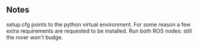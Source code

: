 ## Notes
setup.cfg points to the python virtual environment. For some reason a few extra requirements are requested to be installed. Run both ROS nodes: still the rover won't budge.
